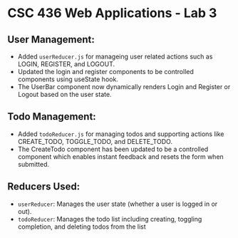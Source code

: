 # CSC 436 Web Applications - Lab 3

## User Management:
- Added `userReducer.js` for manageing user related actions such as LOGIN, REGISTER, and LOGOUT.
- Updated the login and register components to be controlled components using useState hook.
- The UserBar component now dynamically renders Login and Register or Logout based on the user state.

## Todo Management:

- Added `todoReducer.js` for managing todos and supporting actions like CREATE_TODO, TOGGLE_TODO, and DELETE_TODO.
- The CreateTodo component has been updated to be a controlled component which  enables instant feedback and resets the form when submitted.

## Reducers Used:
- `userReducer`: Manages the user state (whether a user is logged in or out).
- `todoReducer`: Manages the todo list including creating, toggling completion, and deleting todos from the list
